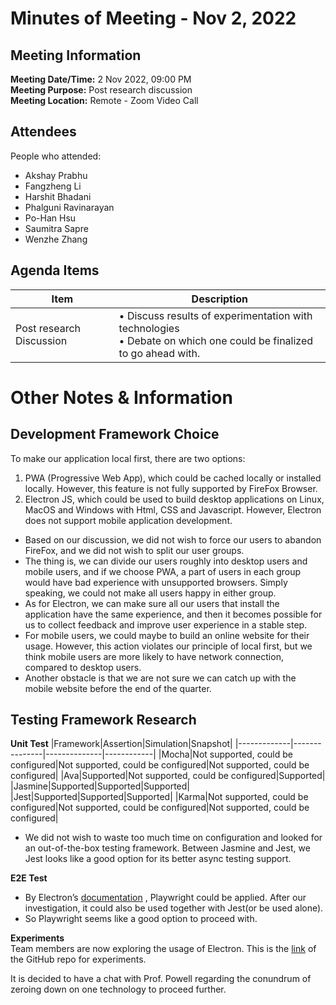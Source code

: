 # Minutes of Meeting - Nov 2, 2022

## Meeting Information
**Meeting Date/Time:** 2 Nov 2022, 09:00 PM  
**Meeting Purpose:** Post research discussion             
**Meeting Location:** Remote - Zoom Video Call   

## Attendees
People who attended:
- Akshay Prabhu
- Fangzheng Li
- Harshit Bhadani
- Phalguni Ravinarayan
- Po-Han Hsu
- Saumitra Sapre
- Wenzhe Zhang

## Agenda Items

Item | Description
---- | ----
Post research Discussion | • Discuss results of experimentation with technologies<br>• Debate on which one could be finalized to go ahead with.



# Other Notes & Information

## Development Framework Choice
To make our application local first, there are two options:

1. PWA (Progressive Web App), which could be cached locally or installed locally. However, this feature is not fully supported by FireFox Browser.
2. Electron JS, which could be used to build desktop applications on Linux, MacOS and Windows with Html, CSS and Javascript. However, Electron does not support mobile application development.

* Based on our discussion, we did not wish to force our users to abandon FireFox, and we did not wish to split our user groups. 
* The thing is, we can divide our users roughly into desktop users and mobile users, and if we choose PWA, a part of users in each group would have bad experience with unsupported browsers. Simply speaking, we could not make all users happy in either group.
* As for Electron, we can make sure all our users that install the application have the same experience, and then it becomes possible for us to collect feedback and improve user experience in a stable step. 
* For mobile users, we could maybe to build an online website for their usage. However, this action violates our principle of local first, but we think mobile users are more likely to have network connection, compared to desktop users. 
* Another obstacle is that we are not sure we can catch up with the mobile website before the end of the quarter.

## Testing Framework Research
**Unit Test**
|Framework|Assertion|Simulation|Snapshot|
|-------------|---------------|--------------|------------|
|Mocha|Not supported, could be configured|Not supported, could be configured|Not supported, could be configured|
|Ava|Supported|Not supported, could be configured|Supported|
|Jasmine|Supported|Supported|Supported|
|Jest|Supported|Supported|Supported|
|Karma|Not supported, could be configured|Not supported, could be configured|Not supported, could be configured|

* We did not wish to waste too much time on configuration and looked for an out-of-the-box testing framework. Between Jasmine and Jest, we Jest looks like a good option for its better async testing support.

**E2E Test**
* By Electron’s [documentation](https://www.electronjs.org/docs/latest/tutorial/automated-testing) , Playwright could be applied. After our investigation, it could also be used together with Jest(or be used alone). 
* So Playwright seems like a good option to proceed with.

**Experiments**             
Team members are now exploring the usage of Electron. This is the [link](https://github.com/Basics-LLC/Experiments) of the GitHub repo for experiments.

It is decided to have a chat with Prof. Powell regarding the conundrum of zeroing down on one technology to proceed further.
